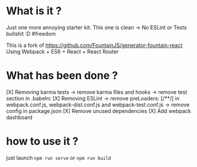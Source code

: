 # What is it ?

Just one more annoying starter kit.
This one is clean -> No ESLint or Tests bullshit :D #freedom

This is a fork of https://github.com/FountainJS/generator-fountain-react
Using Webpack + ES6 + React + React Router

# What has been done ?

[X] Removing karma tests
    -> remove karma files and hooks
    -> remove test section in .babelrc
[X] Removing ESLint
    -> remove preLoaders: [/**/] in webpack.conf.js, webpack-dist.conf.js and webpack-test.conf.js
    -> remove config in package.json
[X] Remove unused dependencies
[X] Add webpack dashboard

# how to use it ?

just launch `npm run serve` or `npm run build`
